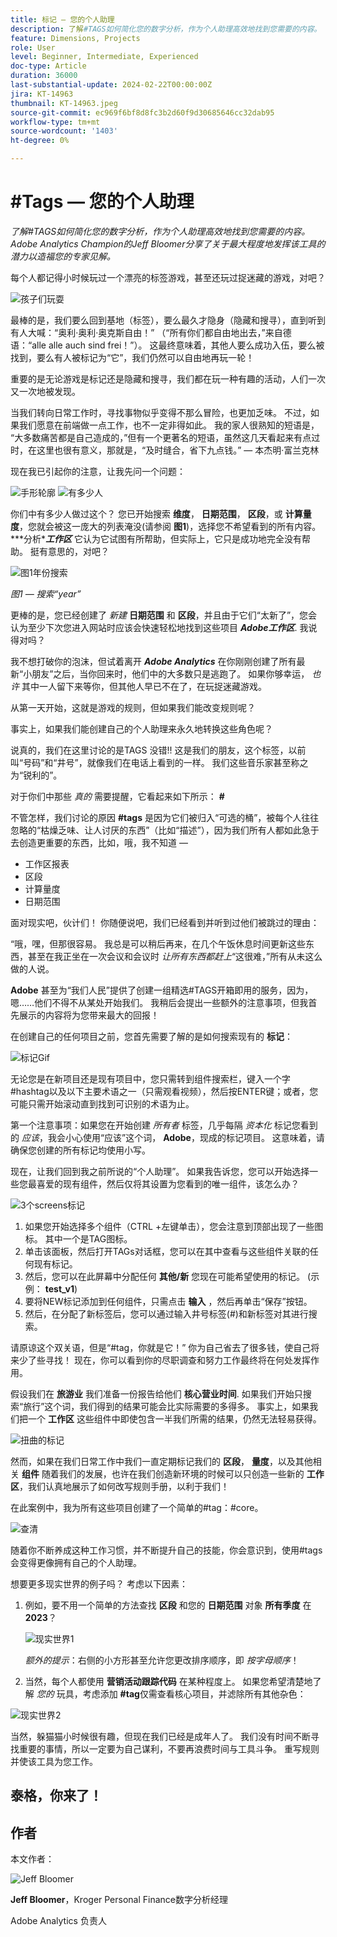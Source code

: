 ```yaml
---
title: 标记 — 您的个人助理
description: 了解#TAGS如何简化您的数字分析，作为个人助理高效地找到您需要的内容。 Adobe Analytics Champion的Jeff Bloomer分享了关于最大程度地发挥该工具的潜力以造福您的专家见解。
feature: Dimensions, Projects
role: User
level: Beginner, Intermediate, Experienced
doc-type: Article
duration: 36000
last-substantial-update: 2024-02-22T00:00:00Z
jira: KT-14963
thumbnail: KT-14963.jpeg
source-git-commit: ec969f6bf8d8fc3b2d60f9d30685646cc32dab95
workflow-type: tm+mt
source-wordcount: '1403'
ht-degree: 0%

---
```



# #Tags — 您的个人助理

_了解#TAGS如何简化您的数字分析，作为个人助理高效地找到您需要的内容。 Adobe Analytics Champion的Jeff Bloomer分享了关于最大程度地发挥该工具的潜力以造福您的专家见解。_

每个人都记得小时候玩过一个漂亮的标签游戏，甚至还玩过捉迷藏的游戏，对吧？

![孩子们玩耍](assets/kids-playing.jpeg)

最棒的是，我们要么回到基地（标签），要么最久才隐身（隐藏和搜寻），直到听到有人大喊：“奥利·奥利·奥克斯自由！” （“所有你们都自由地出去，”来自德语：“alle alle auch sind frei！”）。  这最终意味着，其他人要么成功入伍，要么被找到，要么有人被标记为“它”，我们仍然可以自由地再玩一轮！

重要的是无论游戏是标记还是隐藏和搜寻，我们都在玩一种有趣的活动，人们一次又一次地被发现。

当我们转向日常工作时，寻找事物似乎变得不那么冒险，也更加乏味。 不过，如果我们愿意在前端做一点工作，也不一定非得如此。  我的家人很熟知的短语是， “大多数痛苦都是自己造成的，”但有一个更著名的短语，虽然这几天看起来有点过时，在这里也很有意义，那就是，“及时缝合，省下九点钱。”  — 本杰明·富兰克林

现在我已引起你的注意，让我先问一个问题：


![手形轮廓](assets/hand-outline.png) ![有多少人](assets/how-many-of-you.png)

你们中有多少人做过这个？  您已开始搜索 **维度**， **日期范围**， **区段**，或 **计算量度**，您就会被这一庞大的列表淹没(请参阅 **图1**)，选择您不希望看到的所有内容。  ***分析&#x200B;****工作区*** 它认为它试图有所帮助，但实际上，它只是成功地完全没有帮助。  挺有意思的，对吧？

![图1年份搜索](assets/figure-1-search-for-year.png)

*图1 — 搜索“year”*

更棒的是，您已经创建了 *新建* **日期范围** 和 **区段**，并且由于它们“太新了”，您会认为至少下次您进入网站时应该会快速轻松地找到这些项目 ***Adobe工作区***. 我说得对吗？

我不想打破你的泡沫，但试着离开 ***Adobe Analytics*** 在你刚刚创建了所有最新“小朋友”之后，当你回来时，他们中的大多数只是逃跑了。  如果你够幸运， *也许* 其中一人留下来等你，但其他人早已不在了，在玩捉迷藏游戏。


从第一天开始，这就是游戏的规则，但如果我们能改变规则呢？

事实上，如果我们能创建自己的个人助理来永久地转换这些角色呢？

说真的，我们在这里讨论的是TAGS  没错!!  这是我们的朋友，这个标签，以前叫“号码”和“井号”，就像我们在电话上看到的一样。  我们这些音乐家甚至称之为“锐利的”。

对于你们中那些 *真的* 需要提醒，它看起来如下所示： **#**

不管怎样，我们讨论的原因 **#tags** 是因为它们被归入“可选的桶”，被每个人往往忽略的“枯燥乏味、让人讨厌的东西”（比如“描述”），因为我们所有人都如此急于去创造更重要的东西，比如，哦，我不知道 — 

- 工作区报表
- 区段
- 计算量度
- 日期范围

面对现实吧，伙计们！  你随便说吧，我们已经看到并听到过他们被跳过的理由：

“哦，嘿，但那很容易。  我总是可以稍后再来，在几个午饭休息时间更新这些东西，甚至在我正坐在一次会议和会议时 *让所有东西都赶上*“这很难，”所有从未这么做的人说。


**Adobe** 甚至为“我们人民”提供了创建一组精选#TAGS开箱即用的服务，因为，嗯……他们不得不从某处开始我们。  我稍后会提出一些额外的注意事项，但我首先展示的内容将为您带来最大的回报！

在创建自己的任何项目之前，您首先需要了解的是如何搜索现有的 **标记**：

![标记Gif](assets/tags-gif.gif)

无论您是在新项目还是现有项目中，您只需转到组件搜索栏，键入一个字#hashtag以及以下主要术语之一（只需观看视频），然后按ENTER键；或者，您可能只需开始滚动直到找到可识别的术语为止。

第一个注意事项：如果您在开始创建 *所有者* 标签，几乎每隔 *资本化* 标记您看到的 *应该*，我会小心使用“应该”这个词， **Adobe**，现成的标记项目。  这意味着，请确保您创建的所有标记均使用小写。


现在，让我们回到我之前所说的“个人助理”。  如果我告诉您，您可以开始选择一些您最喜爱的现有组件，然后仅将其设置为您看到的唯一组件，该怎么办？

![3个screens标记](assets/3-screens-tags.png)


1. 如果您开始选择多个组件（CTRL +左键单击），您会注意到顶部出现了一些图标。  其中一个是TAG图标。
1. 单击该面板，然后打开TAGs对话框，您可以在其中查看与这些组件关联的任何现有标记。
1. 然后，您可以在此屏幕中分配任何 **其他/新** 您现在可能希望使用的标记。  (示例： **test\_v1**)
1. 要将NEW标记添加到任何组件，只需点击 **输入** ，然后再单击“保存”按钮。
1. 然后，在分配了新标签后，您可以通过输入井号标签(#)和新标签对其进行搜索。

请原谅这个双关语，但是“#tag，你就是它！”  你为自己省去了很多钱，使自己将来少了些寻找！  现在，你可以看到你的尽职调查和努力工作最终将在何处发挥作用。

假设我们在 **旅游业** 我们准备一份报告给他们 **核心营业时间**.  如果我们开始只搜索“旅行”这个词，我们得到的结果可能会比实际需要的多得多。  事实上，如果我们把一个 **工作区** 这些组件中即使包含一半我们所需的结果，仍然无法轻易获得。

![扭曲的标记](assets/crooked-tags.png)

然而，如果在我们日常工作中我们一直定期标记我们的 **区段**， **量度**，以及其他相关 **组件** 随着我们的发展，也许在我们创造新环境的时候可以只创造一些新的 **工作区**，我们认真地展示了如何改写规则手册，以利于我们！

在此案例中，我为所有这些项目创建了一个简单的#tag：#core。

![查清](assets/cha-ching.png)

随着你不断养成这种工作习惯，并不断提升自己的技能，你会意识到，使用#tags会变得更像拥有自己的个人助理。

想要更多现实世界的例子吗？ 考虑以下因素：

1. 例如，要不用一个简单的方法查找 **区段** 和您的 **日期范围** 对象 **所有季度** 在 **2023**？

   ![现实世界1](assets/real-world-1.png)

   *额外的提示*：右侧的小方形甚至允许您更改排序顺序，即 *按字母顺序*！


1. 当然，每个人都使用 **营销活动跟踪代码** 在某种程度上。  如果您希望清楚地了解 *您的* 玩具，考虑添加 **#tag**&#x200B;仅需查看核心项目，并滤除所有其他杂色：

![现实世界2](assets/real-world-2.png)

当然，躲猫猫小时候很有趣，但现在我们已经是成年人了。  我们没有时间不断寻找重要的事情，所以一定要为自己谋利，不要再浪费时间与工具斗争。  重写规则并使该工具为您工作。

## 泰格，你来了！


## 作者

本文作者：

![Jeff Bloomer](assets/jeff-bloomer.png)

**Jeff Bloomer**，Kroger Personal Finance数字分析经理

Adobe Analytics 负责人







